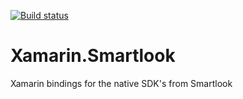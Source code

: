 [![Build status](https://ci.appveyor.com/api/projects/status/x6ryc1p7uf1iu674?svg=true)](https://ci.appveyor.com/project/rnowosielski/xamarin-smartlook)

# Xamarin.Smartlook

Xamarin bindings for the native SDK's from Smartlook
